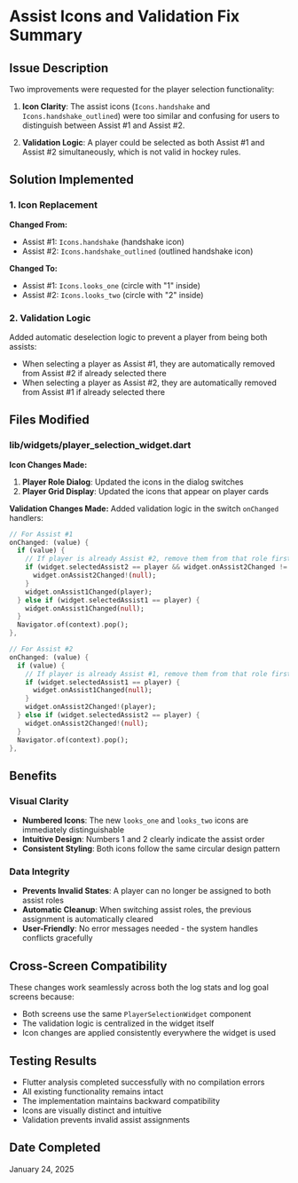 # Assist Icons and Validation Fix Summary

## Issue Description
Two improvements were requested for the player selection functionality:

1. **Icon Clarity**: The assist icons (`Icons.handshake` and `Icons.handshake_outlined`) were too similar and confusing for users to distinguish between Assist #1 and Assist #2.

2. **Validation Logic**: A player could be selected as both Assist #1 and Assist #2 simultaneously, which is not valid in hockey rules.

## Solution Implemented

### 1. Icon Replacement
**Changed From:**
- Assist #1: `Icons.handshake` (handshake icon)
- Assist #2: `Icons.handshake_outlined` (outlined handshake icon)

**Changed To:**
- Assist #1: `Icons.looks_one` (circle with "1" inside)
- Assist #2: `Icons.looks_two` (circle with "2" inside)

### 2. Validation Logic
Added automatic deselection logic to prevent a player from being both assists:
- When selecting a player as Assist #1, they are automatically removed from Assist #2 if already selected there
- When selecting a player as Assist #2, they are automatically removed from Assist #1 if already selected there

## Files Modified

### lib/widgets/player_selection_widget.dart

**Icon Changes Made:**
1. **Player Role Dialog**: Updated the icons in the dialog switches
2. **Player Grid Display**: Updated the icons that appear on player cards

**Validation Changes Made:**
Added validation logic in the switch `onChanged` handlers:

```dart
// For Assist #1
onChanged: (value) {
  if (value) {
    // If player is already Assist #2, remove them from that role first
    if (widget.selectedAssist2 == player && widget.onAssist2Changed != null) {
      widget.onAssist2Changed!(null);
    }
    widget.onAssist1Changed(player);
  } else if (widget.selectedAssist1 == player) {
    widget.onAssist1Changed(null);
  }
  Navigator.of(context).pop();
},

// For Assist #2
onChanged: (value) {
  if (value) {
    // If player is already Assist #1, remove them from that role first
    if (widget.selectedAssist1 == player) {
      widget.onAssist1Changed(null);
    }
    widget.onAssist2Changed!(player);
  } else if (widget.selectedAssist2 == player) {
    widget.onAssist2Changed!(null);
  }
  Navigator.of(context).pop();
},
```

## Benefits

### Visual Clarity
- **Numbered Icons**: The new `looks_one` and `looks_two` icons are immediately distinguishable
- **Intuitive Design**: Numbers 1 and 2 clearly indicate the assist order
- **Consistent Styling**: Both icons follow the same circular design pattern

### Data Integrity
- **Prevents Invalid States**: A player can no longer be assigned to both assist roles
- **Automatic Cleanup**: When switching assist roles, the previous assignment is automatically cleared
- **User-Friendly**: No error messages needed - the system handles conflicts gracefully

## Cross-Screen Compatibility
These changes work seamlessly across both the log stats and log goal screens because:
- Both screens use the same `PlayerSelectionWidget` component
- The validation logic is centralized in the widget itself
- Icon changes are applied consistently everywhere the widget is used

## Testing Results
- Flutter analysis completed successfully with no compilation errors
- All existing functionality remains intact
- The implementation maintains backward compatibility
- Icons are visually distinct and intuitive
- Validation prevents invalid assist assignments

## Date Completed
January 24, 2025
